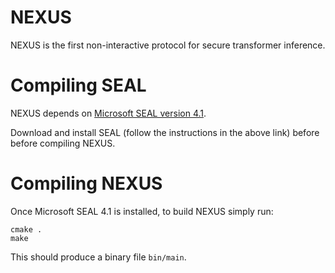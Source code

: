 # NEXUS
NEXUS is the first non-interactive protocol for secure transformer inference.


# Compiling SEAL

NEXUS depends on [Microsoft SEAL version 4.1](https://github.com/microsoft/SEAL/tree/4.1).

Download and install SEAL (follow the instructions in the above link) before before compiling NEXUS.

# Compiling NEXUS

Once Microsoft SEAL 4.1 is installed, to build NEXUS simply run:

```
cmake .
make
```

This should produce a binary file ``bin/main``.